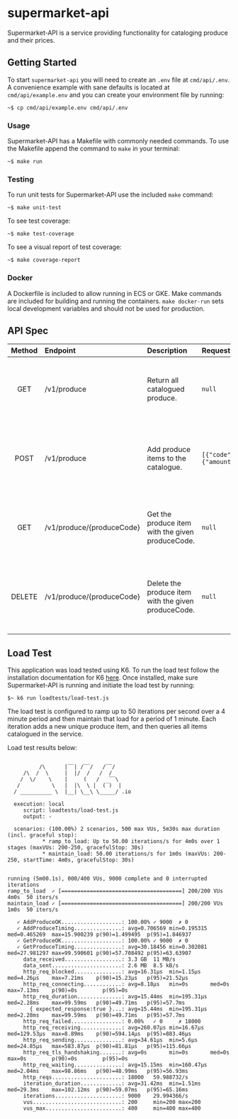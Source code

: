 # supermarket-api

Supermarket-API is a service providing functionality for cataloging produce and their prices.

## Getting Started

To start `supermarket-api` you will need to create an `.env` file at `cmd/api/.env`. A convenience example with sane defaults is located at `cmd/api/example.env` and you can create your environment file by running:

```
~$ cp cmd/api/example.env cmd/api/.env
```

### Usage

Supermarket-API has a Makefile with commonly needed commands. To use the Makefile append the command to `make` in your terminal:

```
~$ make run
```

### Testing

To run unit tests for Supermarket-API use the included `make` command:

```
~$ make unit-test
```

To see test coverage:

```
~$ make test-coverage
```

To see a visual report of test coverage:
```
~$ make coverage-report
```

### Docker

A Dockerfile is included to allow running in ECS or GKE. Make commands are included for building and running the containers. `make docker-run` sets local development variables and should not be used for production.

## API Spec
**Method**|**Endpoint**|**Description**|**Request Body**|**Response**
:-----:|:-----|:-----|:-----|:-----
GET|/v1/produce|Return all catalogued produce.| `null`| 200 OK<br>400 Bad Request<br>500 Internal Server Error
POST|/v1/produce|Add produce items to the catalogue.|`[{"code":"string","name":"string","price":{"amount":123,"currency":"USD"}}]`|201 Created<br>400 Bad Request<br>500 Internal Server Error
GET|/v1/produce/{produceCode}|Get the produce item with the given produceCode.|`null`|200 OK<br>400 Bad Request<br>500 Internal Server Error
DELETE|/v1/produce/{produceCode}|Delete the produce item with the given produceCode.|`null`|204 No Content<br>400 Bad Request<br>500 Internal Server Error

## Load Test

This application was load tested using K6. To run the load test follow the installation documentation for K6 [here](https://k6.io/docs/getting-started/installation/). Once installed, make sure Supermarket-API is running and initiate the load test by running:

```
$~ k6 run loadtests/load-test.js
```

The load test is configured to ramp up to 50 iterations per second over a 4 minute period and then maintain that load for a period of 1 minute. Each iteration adds a new unique produce item, and then queries all items catalogued in the service.

Load test results below:
```

          /\      |‾‾| /‾‾/   /‾‾/
     /\  /  \     |  |/  /   /  /
    /  \/    \    |     (   /   ‾‾\
   /          \   |  |\  \ |  (‾)  |
  / __________ \  |__| \__\ \_____/ .io

  execution: local
     script: loadtests/load-test.js
     output: -

  scenarios: (100.00%) 2 scenarios, 500 max VUs, 5m30s max duration (incl. graceful stop):
           * ramp_to_load: Up to 50.00 iterations/s for 4m0s over 1 stages (maxVUs: 200-250, gracefulStop: 30s)
           * maintain_load: 50.00 iterations/s for 1m0s (maxVUs: 200-250, startTime: 4m0s, gracefulStop: 30s)


running (5m00.1s), 000/400 VUs, 9000 complete and 0 interrupted iterations
ramp_to_load  ✓ [======================================] 200/200 VUs  4m0s  50 iters/s
maintain_load ✓ [======================================] 200/200 VUs  1m0s  50 iters/s

   ✓ AddProduceOK...................: 100.00% ✓ 9000  ✗ 0
   ✓ AddProduceTiming...............: avg=0.706569 min=0.195315 med=0.465269  max=15.900239 p(90)=1.499495  p(95)=1.846937
   ✓ GetProduceOK...................: 100.00% ✓ 9000  ✗ 0
   ✓ GetProduceTiming...............: avg=30.18456 min=0.302081 med=27.981297 max=99.590601 p(90)=57.708492 p(95)=63.63907
     data_received..................: 3.3 GB  11 MB/s
     data_sent......................: 2.6 MB  8.5 kB/s
     http_req_blocked...............: avg=16.31µs  min=1.15µs   med=4.26µs    max=7.21ms    p(90)=15.23µs   p(95)=21.52µs
     http_req_connecting............: avg=8.18µs   min=0s       med=0s        max=7.13ms    p(90)=0s        p(95)=0s
     http_req_duration..............: avg=15.44ms  min=195.31µs med=2.28ms    max=99.59ms   p(90)=49.71ms   p(95)=57.7ms
       { expected_response:true }...: avg=15.44ms  min=195.31µs med=2.28ms    max=99.59ms   p(90)=49.71ms   p(95)=57.7ms
     http_req_failed................: 0.00%   ✓ 0     ✗ 18000
     http_req_receiving.............: avg=260.07µs min=16.67µs  med=129.53µs  max=8.89ms    p(90)=594.14µs  p(95)=883.46µs
     http_req_sending...............: avg=34.61µs  min=5.6µs    med=24.85µs   max=583.87µs  p(90)=81.81µs   p(95)=115.66µs
     http_req_tls_handshaking.......: avg=0s       min=0s       med=0s        max=0s        p(90)=0s        p(95)=0s
     http_req_waiting...............: avg=15.15ms  min=160.47µs med=2.04ms    max=98.86ms   p(90)=48.99ms   p(95)=56.93ms
     http_reqs......................: 18000   59.988732/s
     iteration_duration.............: avg=31.42ms  min=1.51ms   med=29.3ms    max=102.12ms  p(90)=59.07ms   p(95)=65.16ms
     iterations.....................: 9000    29.994366/s
     vus............................: 200     min=200 max=200
     vus_max........................: 400     min=400 max=400
```

